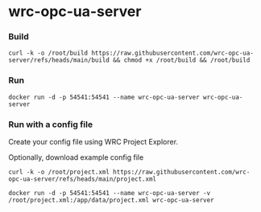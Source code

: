 # wrc-opc-ua-server

### Build
```
curl -k -o /root/build https://raw.githubusercontent.com/wrc-opc-ua-server/refs/heads/main/build && chmod +x /root/build && /root/build
```

### Run
```
docker run -d -p 54541:54541 --name wrc-opc-ua-server wrc-opc-ua-server
```

### Run with a config file

Create your config file using WRC Project Explorer.

Optionally, download example config file
```
curl -k -o /root/project.xml https://raw.githubusercontent.com/wrc-opc-ua-server/refs/heads/main/project.xml
```

```
docker run -d -p 54541:54541 --name wrc-opc-ua-server -v /root/project.xml:/app/data/project.xml wrc-opc-ua-server
```
